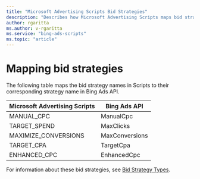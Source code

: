 ```yaml
---
title: "Microsoft Advertising Scripts Bid Strategies"
description: "Describes how Microsoft Advertising Scripts maps bid strategy types to Bing Ads API bid strategy names."
author: rgaritta
ms.author: v-rgaritta
ms.service: "bing-ads-scripts"
ms.topic: "article"
---
```


# Mapping bid strategies

The following table maps the bid strategy names in Scripts to their corresponding strategy name in Bing Ads API.

Microsoft Advertising Scripts|Bing Ads API
|-|-
MANUAL_CPC|ManualCpc
TARGET_SPEND|MaxClicks
MAXIMIZE_CONVERSIONS|MaxConversions
TARGET_CPA|TargetCpa
ENHANCED_CPC|EnhancedCpc

For information about these bid strategies, see [Bid Strategy Types](/advertising/guides/budget-bid-strategies#bidstrategytypes).

